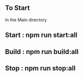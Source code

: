 ## To Start

In the Main directory


## Start : npm run start:all
## Build : npm run build:all
## Stop : npm run stop:all 


